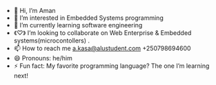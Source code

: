 - 👋 Hi, I’m Aman
- 👀 I’m interested in Embedded Systems programming
- 🌱 I’m currently learning software engineering
- 《♡》 I’m looking to collaborate on Web Enterprise & Embedded systems(microcontollers) .
- 📫 How to reach me a.kasa@alustudent.com  +250798694600
- 😄 Pronouns: he/him
- ⚡ Fun fact: My favorite programming language? The one I’m learning next!

<!---
Aman-Kasa/Aman-Kasa is a ✨ special ✨ repository because its `README.md` (this file) appears on your GitHub profile.
You can click the Preview link to take a look at your changes.
--->
